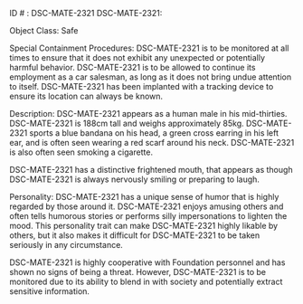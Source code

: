 ID # : DSC-MATE-2321
DSC-MATE-2321:

Object Class: Safe

Special Containment Procedures:
DSC-MATE-2321 is to be monitored at all times to ensure that it does not exhibit any unexpected or potentially harmful behavior. DSC-MATE-2321 is to be allowed to continue its employment as a car salesman, as long as it does not bring undue attention to itself. DSC-MATE-2321 has been implanted with a tracking device to ensure its location can always be known.

Description:
DSC-MATE-2321 appears as a human male in his mid-thirties. DSC-MATE-2321 is 188cm tall and weighs approximately 85kg. DSC-MATE-2321 sports a blue bandana on his head, a green cross earring in his left ear, and is often seen wearing a red scarf around his neck. DSC-MATE-2321 is also often seen smoking a cigarette.

DSC-MATE-2321 has a distinctive frightened mouth, that appears as though DSC-MATE-2321 is always nervously smiling or preparing to laugh.

Personality:
DSC-MATE-2321 has a unique sense of humor that is highly regarded by those around it. DSC-MATE-2321 enjoys amusing others and often tells humorous stories or performs silly impersonations to lighten the mood. This personality trait can make DSC-MATE-2321 highly likable by others, but it also makes it difficult for DSC-MATE-2321 to be taken seriously in any circumstance.

DSC-MATE-2321 is highly cooperative with Foundation personnel and has shown no signs of being a threat. However, DSC-MATE-2321 is to be monitored due to its ability to blend in with society and potentially extract sensitive information.